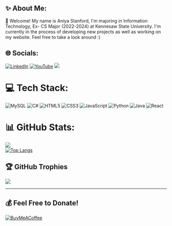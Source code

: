 ## ✨ About Me:
🔭 Welcome! My name is Aniya Stanford, I'm majoring in Information Technology, Ex- CS Major (2022-2024) at Kennesaw State University. I'm currently in the process of developing new projects as well as working on my website. Feel free to take a look around :)



## 🌐 Socials:
[![LinkedIn](https://img.shields.io/badge/LinkedIn-%230077B5.svg?logo=linkedin&logoColor=white)](https://linkedin.com/in/stanfordaniya) 
[![YouTube](https://img.shields.io/badge/YouTube-%23FF0000.svg?logo=YouTube&logoColor=white)](https://youtube.com/c/@aniyas7723) 
[![](https://visitcount.itsvg.in/api?id=stanfordaniya&label=Profile%20Views&color=2&icon=4&pretty=false)](https://visitcount.itsvg.in)

# 💻 Tech Stack:
![MySQL](https://img.shields.io/badge/mysql-%2300f.svg?style=for-the-badge&logo=mysql&logoColor=white)
![C#](https://img.shields.io/badge/c%23-%23239120.svg?style=for-the-badge&logo=c-sharp&logoColor=white)
![HTML5](https://img.shields.io/badge/html5-%23E34F26.svg?style=for-the-badge&logo=html5&logoColor=white)
![CSS3](https://img.shields.io/badge/css3-%231572B6.svg?style=for-the-badge&logo=css3&logoColor=white)
![JavaScript](https://img.shields.io/badge/javascript-%23323330.svg?style=for-the-badge&logo=javascript&logoColor=%23F7DF1E)
![Python](https://img.shields.io/badge/python-3670A0?style=for-the-badge&logo=python&logoColor=ffdd54)
![Java](https://img.shields.io/badge/java-%23ED8B00.svg?style=for-the-badge&logo=openjdk&logoColor=white)
![React](https://img.shields.io/badge/react-%2320232a.svg?style=for-the-badge&logo=react&logoColor=%2361DAFB)

# 📊 GitHub Stats:
![](https://github-readme-stats.vercel.app/api?username=stanfordaniya&theme=kacho_ga&hide_border=true&include_all_commits=true&count_private=true)<br/>
[![Top Langs](https://github-readme-stats.vercel.app/api/top-langs/?username=stanfordaniya&layout=compact)](https://github.com/anuraghazra/github-readme-stats)

## 🏆 GitHub Trophies
![](https://github-profile-trophy.vercel.app/?username=stanfordaniya&theme=discord&no-frame=false&no-bg=true&margin-w=4)

---
## 💰 Feel Free to Donate!
[![BuyMeACoffee](https://img.shields.io/badge/Buy%20Me%20a%20Coffee-ffdd00?style=for-the-badge&logo=buy-me-a-coffee&logoColor=black)](https://www.buymeacoffee.com/stanfordaniya) 

  
<!-- Proudly created with GPRM ( https://gprm.itsvg.in ) -->

